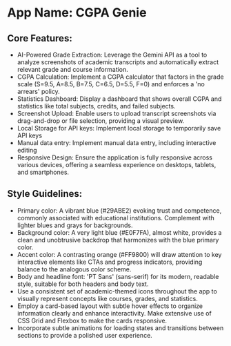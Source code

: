 # **App Name**: CGPA Genie

## Core Features:

- AI-Powered Grade Extraction: Leverage the Gemini API as a tool to analyze screenshots of academic transcripts and automatically extract relevant grade and course information.
- CGPA Calculation: Implement a CGPA calculator that factors in the grade scale (S=9.5, A=8.5, B=7.5, C=6.5, D=5.5, F=0) and enforces a 'no arrears' policy.
- Statistics Dashboard: Display a dashboard that shows overall CGPA and statistics like total subjects, credits, and failed subjects.
- Screenshot Upload: Enable users to upload transcript screenshots via drag-and-drop or file selection, providing a visual preview.
- Local Storage for API keys: Implement local storage to temporarily save API keys
- Manual data entry: Implement manual data entry, including interactive editing
- Responsive Design: Ensure the application is fully responsive across various devices, offering a seamless experience on desktops, tablets, and smartphones.

## Style Guidelines:

- Primary color: A vibrant blue (#29ABE2) evoking trust and competence, commonly associated with educational institutions. Complement with lighter blues and grays for backgrounds.
- Background color: A very light blue (#E0F7FA), almost white, provides a clean and unobtrusive backdrop that harmonizes with the blue primary color.
- Accent color: A contrasting orange (#FF9800) will draw attention to key interactive elements like CTAs and progress indicators, providing balance to the analogous color scheme.
- Body and headline font: 'PT Sans' (sans-serif) for its modern, readable style, suitable for both headers and body text.
- Use a consistent set of academic-themed icons throughout the app to visually represent concepts like courses, grades, and statistics.
- Employ a card-based layout with subtle hover effects to organize information clearly and enhance interactivity. Make extensive use of CSS Grid and Flexbox to make the cards responsive.
- Incorporate subtle animations for loading states and transitions between sections to provide a polished user experience.